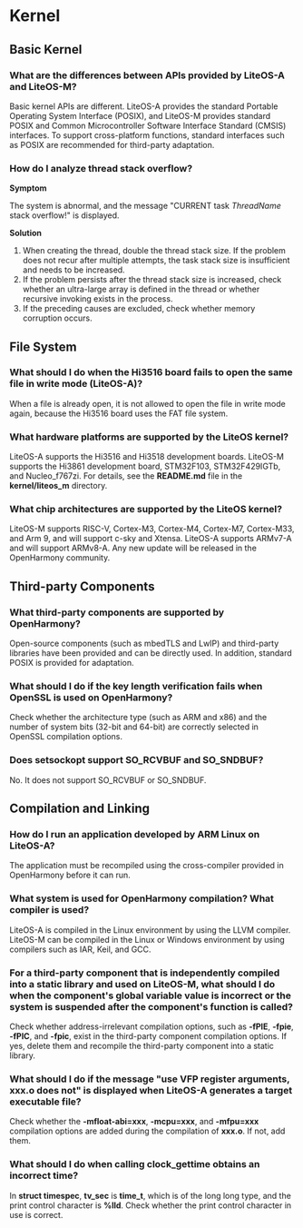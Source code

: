 # Kernel<a name="EN-US_TOPIC_0000001169850498"></a>

## Basic Kernel<a name="section263912372168"></a>

### What are the differences between APIs provided by LiteOS-A and LiteOS-M?<a name="section447571122918"></a>

Basic kernel APIs are different. LiteOS-A provides the standard Portable Operating System Interface \(POSIX\), and LiteOS-M provides standard POSIX and Common Microcontroller Software Interface Standard \(CMSIS\) interfaces. To support cross-platform functions, standard interfaces such as POSIX are recommended for third-party adaptation.

### How do I analyze thread stack overflow?<a name="section8623141711293"></a>

**Symptom**

The system is abnormal, and the message "CURRENT task  _ThreadName_  stack overflow!" is displayed.

**Solution**

1.  When creating the thread, double the thread stack size. If the problem does not recur after multiple attempts, the task stack size is insufficient and needs to be increased.
2.  If the problem persists after the thread stack size is increased, check whether an ultra-large array is defined in the thread or whether recursive invoking exists in the process.
3.  If the preceding causes are excluded, check whether memory corruption occurs.

## File System<a name="section098519592162"></a>

### What should I do when the Hi3516 board fails to open the same file in write mode \(LiteOS-A\)?<a name="section517972255311"></a>

When a file is already open, it is not allowed to open the file in write mode again, because the Hi3516 board uses the FAT file system.

### What hardware platforms are supported by the LiteOS kernel?<a name="section868413518533"></a>

LiteOS-A supports the Hi3516 and Hi3518 development boards. LiteOS-M supports the Hi3861 development board, STM32F103, STM32F429IGTb, and Nucleo\_f767zi. For details, see the  **README.md**  file in the  **kernel/liteos\_m**  directory.

### What chip architectures are supported by the LiteOS kernel?<a name="section1131661465417"></a>

LiteOS-M supports RISC-V, Cortex-M3, Cortex-M4, Cortex-M7, Cortex-M33, and Arm 9, and will support c-sky and Xtensa. LiteOS-A supports ARMv7-A and will support ARMv8-A. Any new update will be released in the OpenHarmony community.

## Third-party Components<a name="section971818231178"></a>

### What third-party components are supported by OpenHarmony?<a name="section74138185411"></a>

Open-source components \(such as mbedTLS and LwIP\) and third-party libraries have been provided and can be directly used. In addition, standard POSIX is provided for adaptation.

### What should I do if the key length verification fails when OpenSSL is used on OpenHarmony?<a name="section10564614135516"></a>

Check whether the architecture type \(such as ARM and x86\) and the number of system bits \(32-bit and 64-bit\) are correctly selected in OpenSSL compilation options.

### Does setsockopt support SO\_RCVBUF and SO\_SNDBUF?<a name="section2093373215556"></a>

No. It does not support SO\_RCVBUF or SO\_SNDBUF.

## Compilation and Linking<a name="section10955302179"></a>

### How do I run an application developed by ARM Linux on LiteOS-A?<a name="section1164175713557"></a>

The application must be recompiled using the cross-compiler provided in OpenHarmony before it can run.

### What system is used for OpenHarmony compilation? What compiler is used?<a name="section132287223567"></a>

LiteOS-A is compiled in the Linux environment by using the LLVM compiler. LiteOS-M can be compiled in the Linux or Windows environment by using compilers such as IAR, Keil, and GCC.

### For a third-party component that is independently compiled into a static library and used on LiteOS-M, what should I do when the component's global variable value is incorrect or the system is suspended after the component's function is called?<a name="section15189154225619"></a>

Check whether address-irrelevant compilation options, such as  **-fPIE**,  **-fpie**,  **-fPIC**, and  **-fpic**, exist in the third-party component compilation options. If yes, delete them and recompile the third-party component into a static library.

### What should I do if the message "use VFP register arguments, xxx.o does not" is displayed when LiteOS-A generates a target executable file?<a name="section193571012578"></a>

Check whether the  **-mfloat-abi=xxx**,  **-mcpu=xxx**, and  **-mfpu=xxx**  compilation options are added during the compilation of  **xxx.o**. If not, add them.

### What should I do when calling clock\_gettime obtains an incorrect time?<a name="section8973152015717"></a>

In  **struct timespec**,  **tv\_sec**  is  **time\_t**, which is of the long long type, and the print control character is  **%lld**. Check whether the print control character in use is correct.

